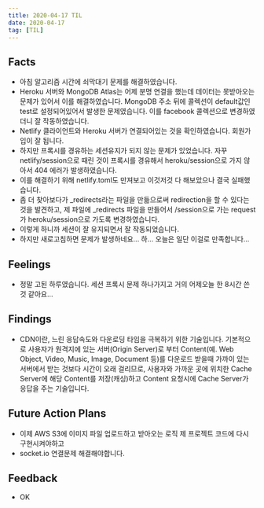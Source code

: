 ```yaml
---
title: 2020-04-17 TIL
date: 2020-04-17
tag: [TIL]
---
```


## Facts

- 아침 알고리즘 시간에 쇠막대기 문제를 해결하였습니다.
- Heroku 서버와 MongoDB Atlas는 어제 분명 연결을 했는데 데이터는 못받아오는 문제가 있어서 이를 해결하였습니다. MongoDB 주소 뒤에 콜렉션이 default값인 test로 설정되어있어서 발생한 문제였습니다. 이를 facebook 콜렉션으로 변경하였더니 잘 작동하였습니다.
- Netlify 클라이언트와 Heroku 서버가 연결되어있는 것을 확인하였습니다. 회원가입이 잘 됩니다.
- 하지만 프록시를 경유하는 세션유지가 되지 않는 문제가 있었습니다. 자꾸 netlify/session으로 때린 것이 프록시를 경유해서 heroku/session으로 가지 않아서 404 에러가 발생하였습니다.
- 이를 해결하기 위해 netlify.toml도 만져보고 이것저것 다 해보았으나 결국 실패했습니다.
- 좀 더 찾아보다가 _redirects라는 파일을 만듦으로써 redirection을 할 수 있다는 것을 발견하고, 제 파일에 _redirects 파일을 만들어서 /session으로 가는 request가 heroku/session으로 가도록 변경하였습니다.
- 이렇게 하니까 세션이 잘 유지되면서 잘 작동되었습니다.
- 하지만 새로고침하면 문제가 발생하네요... 하... 오늘은 일단 이걸로 만족합니다...

## Feelings

- 정말 고된 하루였습니다. 세션 프록시 문제 하나가지고 거의 어제오늘 한 8시간 쓴 것 같아요...

## Findings

- CDN이란, 느린 응답속도와 다운로딩 타임을 극복하기 위한 기술입니다. 기본적으로 사용자가 원격지에 있는 서버(Origin Server)로 부터 Content(예. Web Object, Video, Music, Image, Document 등)를 다운로드 받을때 가까이 있는 서버에서 받는 것보다 시간이 오래 걸리므로, 사용자와 가까운 곳에 위치한 Cache Server에 해당 Content를 저장(캐싱)하고 Content 요청시에 Cache Server가 응답을 주는 기술입니다.

## Future Action Plans

- 이제 AWS S3에 이미지 파일 업로드하고 받아오는 로직 제 프로젝트 코드에 다시 구현시켜야하고
- socket.io 연결문제 해결해야합니다.

## Feedback

- OK
